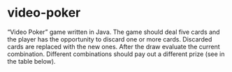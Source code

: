 # video-poker
“Video Poker” game written in Java. The game should deal five cards and the player has the opportunity to discard one or more cards. Discarded cards are replaced with the new ones. After the draw evaluate the current combination. Different combinations should pay out a different prize (see in the table below).
